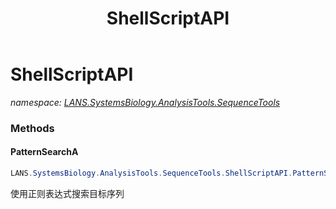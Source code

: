﻿---
title: ShellScriptAPI
---

# ShellScriptAPI
_namespace: [LANS.SystemsBiology.AnalysisTools.SequenceTools](N-LANS.SystemsBiology.AnalysisTools.SequenceTools.html)_



### Methods

#### PatternSearchA
```csharp
LANS.SystemsBiology.AnalysisTools.SequenceTools.ShellScriptAPI.PatternSearchA(LANS.SystemsBiology.SequenceModel.FASTA.FastaFile,System.String,System.String)
```
使用正则表达式搜索目标序列




